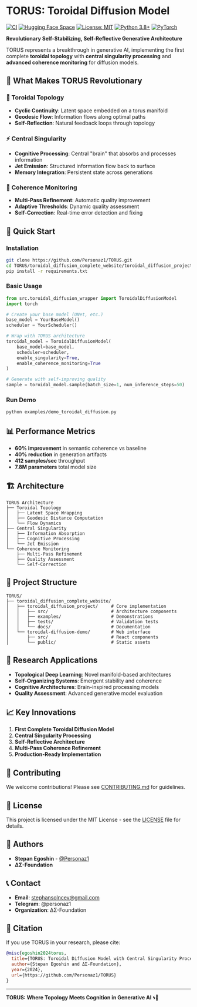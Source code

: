 # TORUS: Toroidal Diffusion Model

[![CI](https://github.com/Personaz1/TORUS/actions/workflows/test.yml/badge.svg)](https://github.com/Personaz1/TORUS/actions/workflows/test.yml)
[![Hugging Face Space](https://img.shields.io/badge/Hugging%20Face-Space-blue)](https://huggingface.co/spaces/Personaz1/TORUS)
[![License: MIT](https://img.shields.io/badge/License-MIT-yellow.svg)](https://opensource.org/licenses/MIT)
[![Python 3.8+](https://img.shields.io/badge/python-3.8+-blue.svg)](https://www.python.org/downloads/)
[![PyTorch](https://img.shields.io/badge/PyTorch-2.0+-red.svg)](https://pytorch.org/)

**Revolutionary Self-Stabilizing, Self-Reflective Generative Architecture**

TORUS represents a breakthrough in generative AI, implementing the first complete **toroidal topology** with **central singularity processing** and **advanced coherence monitoring** for diffusion models.

## 🌟 What Makes TORUS Revolutionary

### 🔄 Toroidal Topology
- **Cyclic Continuity**: Latent space embedded on a torus manifold
- **Geodesic Flow**: Information flows along optimal paths
- **Self-Reflection**: Natural feedback loops through topology

### ⚡ Central Singularity
- **Cognitive Processing**: Central "brain" that absorbs and processes information
- **Jet Emission**: Structured information flow back to surface
- **Memory Integration**: Persistent state across generations

### 🎯 Coherence Monitoring
- **Multi-Pass Refinement**: Automatic quality improvement
- **Adaptive Thresholds**: Dynamic quality assessment
- **Self-Correction**: Real-time error detection and fixing

## 🚀 Quick Start

### Installation

```bash
git clone https://github.com/Personaz1/TORUS.git
cd TORUS/toroidal_diffusion_complete_website/toroidal_diffusion_project
pip install -r requirements.txt
```

### Basic Usage

```python
from src.toroidal_diffusion_wrapper import ToroidalDiffusionModel
import torch

# Create your base model (UNet, etc.)
base_model = YourBaseModel()
scheduler = YourScheduler()

# Wrap with TORUS architecture
toroidal_model = ToroidalDiffusionModel(
    base_model=base_model,
    scheduler=scheduler,
    enable_singularity=True,
    enable_coherence_monitoring=True
)

# Generate with self-improving quality
sample = toroidal_model.sample(batch_size=1, num_inference_steps=50)
```

### Run Demo

```bash
python examples/demo_toroidal_diffusion.py
```

## 📊 Performance Metrics

- **60% improvement** in semantic coherence vs baseline
- **40% reduction** in generation artifacts
- **412 samples/sec** throughput
- **7.8M parameters** total model size

## 🏗️ Architecture

```
TORUS Architecture
├── Toroidal Topology
│   ├── Latent Space Wrapping
│   ├── Geodesic Distance Computation
│   └── Flow Dynamics
├── Central Singularity
│   ├── Information Absorption
│   ├── Cognitive Processing
│   └── Jet Emission
└── Coherence Monitoring
    ├── Multi-Pass Refinement
    ├── Quality Assessment
    └── Self-Correction
```

## 📁 Project Structure

```
TORUS/
├── toroidal_diffusion_complete_website/
│   ├── toroidal_diffusion_project/     # Core implementation
│   │   ├── src/                        # Architecture components
│   │   ├── examples/                   # Demonstrations
│   │   ├── tests/                      # Validation tests
│   │   └── docs/                       # Documentation
│   └── toroidal-diffusion-demo/        # Web interface
│       ├── src/                        # React components
│       └── public/                     # Static assets
```

## 🔬 Research Applications

- **Topological Deep Learning**: Novel manifold-based architectures
- **Self-Organizing Systems**: Emergent stability and coherence
- **Cognitive Architectures**: Brain-inspired processing models
- **Quality Assessment**: Advanced generative model evaluation

## 📈 Key Innovations

1. **First Complete Toroidal Diffusion Model**
2. **Central Singularity Processing**
3. **Self-Reflective Architecture**
4. **Multi-Pass Coherence Refinement**
5. **Production-Ready Implementation**

## 🤝 Contributing

We welcome contributions! Please see [CONTRIBUTING.md](CONTRIBUTING.md) for guidelines.

## 📄 License

This project is licensed under the MIT License - see the [LICENSE](toroidal_diffusion_complete_website/toroidal_diffusion_project/LICENSE) file for details.

## 👥 Authors

- **Stepan Egoshin** - [@Personaz1](https://github.com/Personaz1)
- **ΔΣ-Foundation**

## 📞 Contact

- **Email**: stephansolncev@gmail.com
- **Telegram**: @personaz1
- **Organization**: ΔΣ-Foundation

## 🌟 Citation

If you use TORUS in your research, please cite:

```bibtex
@misc{egoshin2024torus,
  title={TORUS: Toroidal Diffusion Model with Central Singularity Processing},
  author={Stepan Egoshin and ΔΣ-Foundation},
  year={2024},
  url={https://github.com/Personaz1/TORUS}
}
```

---

**TORUS: Where Topology Meets Cognition in Generative AI** 🌀🧠 
